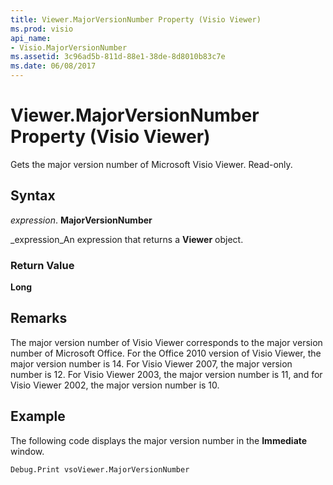 ```yaml
---
title: Viewer.MajorVersionNumber Property (Visio Viewer)
ms.prod: visio
api_name:
- Visio.MajorVersionNumber
ms.assetid: 3c96ad5b-811d-88e1-38de-8d8010b83c7e
ms.date: 06/08/2017
---
```



# Viewer.MajorVersionNumber Property (Visio Viewer)

 Gets the major version number of Microsoft Visio Viewer. Read-only.


## Syntax

 _expression_. **MajorVersionNumber**

 _expression_An expression that returns a  **Viewer** object.


### Return Value

 **Long**


## Remarks

The major version number of Visio Viewer corresponds to the major version number of Microsoft Office. For the Office 2010 version of Visio Viewer, the major version number is 14. For Visio Viewer 2007, the major version number is 12. For Visio Viewer 2003, the major version number is 11, and for Visio Viewer 2002, the major version number is 10.


## Example

The following code displays the major version number in the  **Immediate** window.


```vb
Debug.Print vsoViewer.MajorVersionNumber
```


